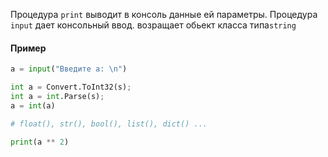 Процедура `print` выводит в консоль данные ей параметры.
Процедура `input` дает консольный ввод. возращает обьект класса типа`string`
#### Пример
```python
a = input("Введите а: \n")

int a = Convert.ToInt32(s);
int a = int.Parse(s);
a = int(a)

# float(), str(), bool(), list(), dict() ...

print(a ** 2)
```